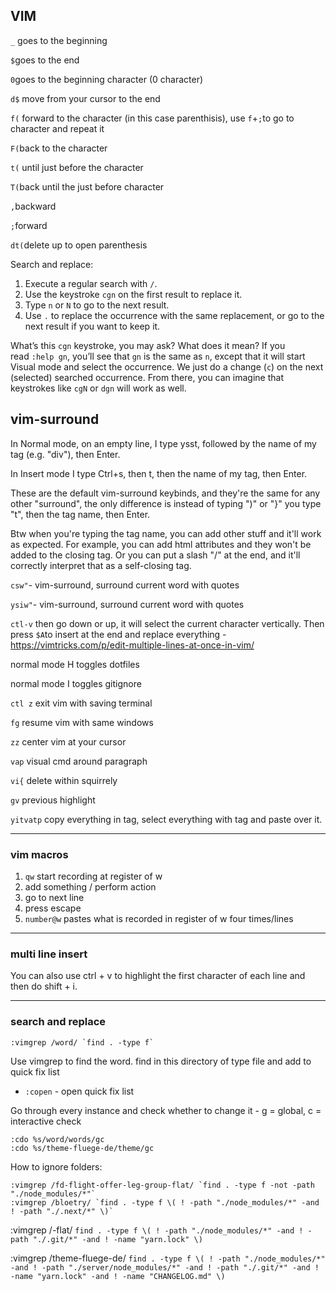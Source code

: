 ## VIM

`_` goes to the beginning

`$`goes to the end

`0`goes to the beginning character (0 character)

`d$` move from your cursor to the end

`f(` forward to the character (in this case parenthisis), use `f`+`;`to go to character and repeat it

`F(`back to the character

`t(` until just before the character

`T(`back until the just before character

`,`backward

`;`forward

`dt(`delete up to open parenthesis

Search and replace:

1. Execute a regular search with `/`.
2. Use the keystroke `cgn` on the first result to replace it.
3. Type `n` or `N` to go to the next result.
4. Use `.` to replace the occurrence with the same replacement, or go to the next result if you want to keep it.

What’s this `cgn` keystroke, you may ask? What does it mean? If you read `:help gn`, you’ll see that `gn` is the same as `n`, except that it will start Visual mode and select the occurrence. We just do a change (`c`) on the next (selected) searched occurrence. From there, you can imagine that keystrokes like `cgN` or `dgn` will work as well.

## vim-surround

In Normal mode, on an empty line, I type ysst, followed by the name of my tag (e.g. "div"), then Enter.

In Insert mode I type Ctrl+s, then t, then the name of my tag, then Enter.

These are the default vim-surround keybinds, and they're the same for any other "surround", the only difference is instead of typing ")" or "}" you type "t", then the tag name, then Enter.

Btw when you're typing the tag name, you can add other stuff and it'll work as expected. For example, you can add html attributes and they won't be added to the closing tag. Or you can put a slash "/" at the end, and it'll correctly interpret that as a self-closing tag.

`csw"`- vim-surround, surround current word with quotes

`ysiw"`- vim-surround, surround current word with quotes

`ctl-v` then go down or up, it will select the current character vertically. Then press `$A`to insert at the end and replace everything - https://vimtricks.com/p/edit-multiple-lines-at-once-in-vim/

normal mode H toggles dotfiles

normal mode I toggles gitignore

`ctl z` exit vim with saving terminal

`fg` resume vim with same windows

`zz` center vim at your cursor

`vap` visual cmd around paragraph

`vi{` delete within squirrely

`gv` previous highlight

`yitvatp` copy everything in tag, select everything with tag and paste over it.



---

### vim macros

1. `qw` start recording at register of w
2. add something / perform action
3. go to next line
4. press escape
5. `number@w` pastes what is recorded in register of w four times/lines

---

### multi line insert

You can also use ctrl + v to highlight the first character of each line and then do shift + i.

---

### search and replace

```
:vimgrep /word/ `find . -type f`
```

Use vimgrep to find the word. find in this directory of type file and add to quick fix list

- `:copen` - open quick fix list


Go through every instance and check whether to change it - g = global, c = interactive check
```
:cdo %s/word/words/gc
:cdo %s/theme-fluege-de/theme/gc
```

How to ignore folders: 
```
:vimgrep /fd-flight-offer-leg-group-flat/ `find . -type f -not -path "./node_modules/*"`
:vimgrep /bloetry/ `find . -type f \( ! -path "./node_modules/*" -and ! -path "./.next/*" \)`

```
:vimgrep /-flat/ `find . -type f \( ! -path "./node_modules/*" -and ! -path "./.git/*" -and ! -name "yarn.lock" \)`

:vimgrep /theme-fluege-de/ `find . -type f \( ! -path "./node_modules/*" -and ! -path "./server/node_modules/*" -and ! -path "./.git/*" -and ! -name "yarn.lock" -and ! -name "CHANGELOG.md" \)`
